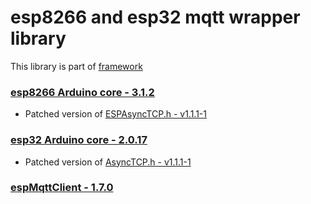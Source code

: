 # esp8266 and esp32 mqtt wrapper library

This library is part of [framework](https://github.com/serek4/esp-basic-framework)

### [esp8266 Arduino core - 3.1.2](https://github.com/esp8266/Arduino/tree/3.1.2)

- Patched version of [ESPAsyncTCP.h - v1.1.1-1](https://github.com/serek4/AsyncTCP/tree/v1.1.1-1)  

### [esp32 Arduino core - 2.0.17](https://github.com/espressif/arduino-esp32/tree/2.0.17)

- Patched version of [AsyncTCP.h - v1.1.1-1](https://github.com/serek4/AsyncTCP/tree/v1.1.1-1)  

### [espMqttClient - 1.7.0](https://github.com/bertmelis/espMqttClient)


